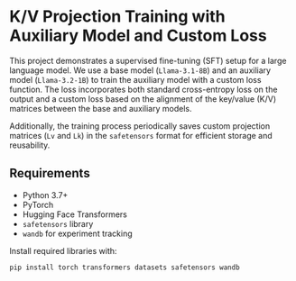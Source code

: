 # K/V Projection Training with Auxiliary Model and Custom Loss

This project demonstrates a supervised fine-tuning (SFT) setup for a large language model. We use a base model (`Llama-3.1-8B`) and an auxiliary model (`Llama-3.2-1B`) to train the auxiliary model with a custom loss function. The loss incorporates both standard cross-entropy loss on the output and a custom loss based on the alignment of the key/value (K/V) matrices between the base and auxiliary models.

Additionally, the training process periodically saves custom projection matrices (`Lv` and `Lk`) in the `safetensors` format for efficient storage and reusability.

## Requirements

- Python 3.7+
- PyTorch
- Hugging Face Transformers
- `safetensors` library
- `wandb` for experiment tracking

Install required libraries with:
```bash
pip install torch transformers datasets safetensors wandb
```

